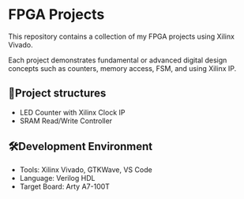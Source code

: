 # FPGA Projects 

This repository contains a collection of my FPGA projects using Xilinx Vivado. 

Each project demonstrates fundamental or advanced digital design concepts such as counters, memory access, FSM, and using Xilinx IP.

## 📁Project structures
- LED Counter with Xilinx Clock IP
- SRAM Read/Write Controller


## 🛠Development Environment
- Tools: Xilinx Vivado, GTKWave, VS Code
- Language: Verilog HDL
- Target Board: Arty A7-100T
